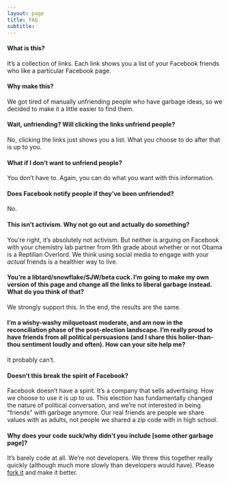 ```yaml
---
layout: page
title: FAQ
subtitle: 
---
```


#### What is this?
It’s a collection of links. Each link shows you a list of your Facebook friends who like a particular Facebook page.

#### Why make this?
We got tired of manually unfriending people who have garbage ideas, so we decided to make it a little easier to find them.

#### Wait, unfriending? Will clicking the links unfriend people?

No, clicking the links just shows you a list. What you choose to do after that is up to you.

#### What if I don’t want to unfriend people?

You don’t have to. Again, you can do what you want with this information.

#### Does Facebook notify people if they’ve been unfriended?

No.

#### This isn’t activism. Why not go out and actually do something?

You’re right, it’s absolutely not activism. But neither is arguing on Facebook with your chemistry lab partner from 9th grade about whether or not Obama is a Reptilian Overlord. We think using social media to engage with your *actual* friends is a healthier way to live.

#### You’re a libtard/snowflake/SJW/beta cuck. I’m going to make my own version of this page and change all the links to liberal garbage instead. What do you think of that?

We strongly support this. In the end, the results are the same.

#### I’m a wishy-washy milquetoast moderate, and am now in the reconciliation phase of the post-election landscape. I’m really proud to have friends from all political persuasions (and I share this holier-than-thou sentiment loudly and often). How can your site help me?

It probably can’t.


#### Doesn’t this break the spirit of Facebook?

Facebook doesn’t have a spirit. It’s a company that sells advertising. How we choose to use it is up to us. This election has fundamentally changed the nature of political conversation, and we’re not interested in being “friends" with garbage anymore. Our real friends are people we share values with as adults, not people we shared a zip code with in high school.


#### Why does your code suck/why didn’t you include [some other garbage page]?

It’s barely code at all. We’re not developers. We threw this together really quickly (although much more slowly than developers would have). Please [fork it](https://github.com/myfriendswholikegarbage/myfriendswholikegarbage.github.io) and make it better.
